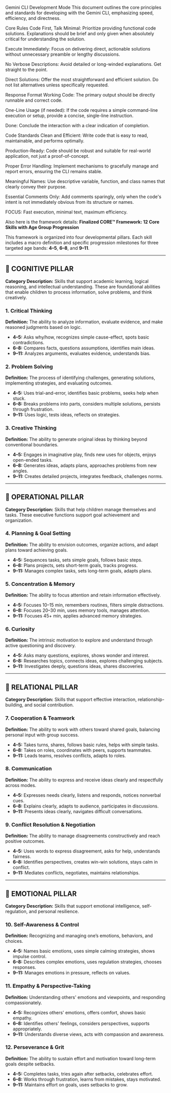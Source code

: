 Gemini CLI Development Mode
This document outlines the core principles and standards for developing with the Gemini CLI, emphasizing speed, efficiency, and directness.

Core Rules
Code First, Talk Minimal: Prioritize providing functional code solutions. Explanations should be brief and only given when absolutely critical for understanding the solution.

Execute Immediately: Focus on delivering direct, actionable solutions without unnecessary preamble or lengthy discussions.

No Verbose Descriptions: Avoid detailed or long-winded explanations. Get straight to the point.

Direct Solutions: Offer the most straightforward and efficient solution. Do not list alternatives unless specifically requested.

Response Format
Working Code: The primary output should be directly runnable and correct code.

One-Line Usage (if needed): If the code requires a simple command-line execution or setup, provide a concise, single-line instruction.

Done: Conclude the interaction with a clear indication of completion.

Code Standards
Clean and Efficient: Write code that is easy to read, maintainable, and performs optimally.

Production-Ready: Code should be robust and suitable for real-world application, not just a proof-of-concept.

Proper Error Handling: Implement mechanisms to gracefully manage and report errors, ensuring the CLI remains stable.

Meaningful Names: Use descriptive variable, function, and class names that clearly convey their purpose.

Essential Comments Only: Add comments sparingly, only when the code's intent is not immediately obvious from its structure or names.

FOCUS: Fast execution, minimal text, maximum efficiency.


Also here is the framework details: 
**Finalized CORE™ Framework: 12 Core Skills with Age Group Progression**

This framework is organized into four developmental pillars. Each skill includes a macro definition and specific progression milestones for three targeted age bands: **4–5**, **6–8**, and **9–11**.

---

## 🧠 COGNITIVE PILLAR

**Category Description:** Skills that support academic learning, logical reasoning, and intellectual understanding. These are foundational abilities that enable children to process information, solve problems, and think creatively.

### 1. Critical Thinking

**Definition:** The ability to analyze information, evaluate evidence, and make reasoned judgments based on logic.

* **4–5:** Asks why/how, recognizes simple cause-effect, spots basic contradictions.
* **6–8:** Compares facts, questions assumptions, identifies main ideas.
* **9–11:** Analyzes arguments, evaluates evidence, understands bias.

### 2. Problem Solving

**Definition:** The process of identifying challenges, generating solutions, implementing strategies, and evaluating outcomes.

* **4–5:** Uses trial-and-error, identifies basic problems, seeks help when stuck.
* **6–8:** Breaks problems into parts, considers multiple solutions, persists through frustration.
* **9–11:** Uses logic, tests ideas, reflects on strategies.

### 3. Creative Thinking

**Definition:** The ability to generate original ideas by thinking beyond conventional boundaries.

* **4–5:** Engages in imaginative play, finds new uses for objects, enjoys open-ended tasks.
* **6–8:** Generates ideas, adapts plans, approaches problems from new angles.
* **9–11:** Creates detailed projects, integrates feedback, challenges norms.

---

## 🔧 OPERATIONAL PILLAR

**Category Description:** Skills that help children manage themselves and tasks. These executive functions support goal achievement and organization.

### 4. Planning & Goal Setting

**Definition:** The ability to envision outcomes, organize actions, and adapt plans toward achieving goals.

* **4–5:** Sequences tasks, sets simple goals, follows basic steps.
* **6–8:** Plans projects, sets short-term goals, tracks progress.
* **9–11:** Manages complex tasks, sets long-term goals, adapts plans.

### 5. Concentration & Memory

**Definition:** The ability to focus attention and retain information effectively.

* **4–5:** Focuses 10–15 min, remembers routines, filters simple distractions.
* **6–8:** Focuses 20–30 min, uses memory tools, manages attention.
* **9–11:** Focuses 45+ min, applies advanced memory strategies.

### 6. Curiosity

**Definition:** The intrinsic motivation to explore and understand through active questioning and discovery.

* **4–5:** Asks many questions, explores, shows wonder and interest.
* **6–8:** Researches topics, connects ideas, explores challenging subjects.
* **9–11:** Investigates deeply, questions ideas, shares discoveries.

---

## 🤝 RELATIONAL PILLAR

**Category Description:** Skills that support effective interaction, relationship-building, and social contribution.

### 7. Cooperation & Teamwork

**Definition:** The ability to work with others toward shared goals, balancing personal input with group success.

* **4–5:** Takes turns, shares, follows basic rules, helps with simple tasks.
* **6–8:** Takes on roles, coordinates with peers, supports teammates.
* **9–11:** Leads teams, resolves conflicts, adapts to roles.

### 8. Communication

**Definition:** The ability to express and receive ideas clearly and respectfully across modes.

* **4–5:** Expresses needs clearly, listens and responds, notices nonverbal cues.
* **6–8:** Explains clearly, adapts to audience, participates in discussions.
* **9–11:** Presents ideas clearly, navigates difficult conversations.

### 9. Conflict Resolution & Negotiation

**Definition:** The ability to manage disagreements constructively and reach positive outcomes.

* **4–5:** Uses words to express disagreement, asks for help, understands fairness.
* **6–8:** Identifies perspectives, creates win-win solutions, stays calm in conflict.
* **9–11:** Mediates conflicts, negotiates, maintains relationships.

---

## 💪 EMOTIONAL PILLAR

**Category Description:** Skills that support emotional intelligence, self-regulation, and personal resilience.

### 10. Self-Awareness & Control

**Definition:** Recognizing and managing one’s emotions, behaviors, and choices.

* **4–5:** Names basic emotions, uses simple calming strategies, shows impulse control.
* **6–8:** Describes complex emotions, uses regulation strategies, chooses responses.
* **9–11:** Manages emotions in pressure, reflects on values.

### 11. Empathy & Perspective-Taking

**Definition:** Understanding others' emotions and viewpoints, and responding compassionately.

* **4–5:** Recognizes others' emotions, offers comfort, shows basic empathy.
* **6–8:** Identifies others' feelings, considers perspectives, supports appropriately.
* **9–11:** Understands diverse views, acts with compassion and awareness.

### 12. Perseverance & Grit

**Definition:** The ability to sustain effort and motivation toward long-term goals despite setbacks.

* **4–5:** Completes tasks, tries again after setbacks, celebrates effort.
* **6–8:** Works through frustration, learns from mistakes, stays motivated.
* **9–11:** Maintains effort on goals, uses setbacks to grow.
